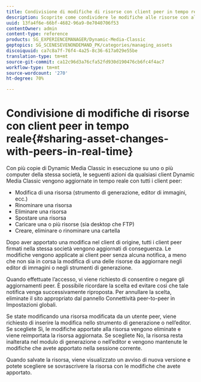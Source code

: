 ```yaml
---
title: Condivisione di modifiche di risorse con client peer in tempo reale
description: Scoprite come condividere le modifiche alle risorse con altri utenti in tempo reale.
uuid: 13fa4f6e-66bf-4682-96a9-0e7040706f53
contentOwner: admin
content-type: reference
products: SG_EXPERIENCEMANAGER/Dynamic-Media-Classic
geptopics: SG_SCENESEVENONDEMAND_PK/categories/managing_assets
discoiquuid: ca7c8a7f-76f4-4a25-8c36-617a029e55be
translation-type: tm+mt
source-git-commit: ca12c96d3a76cfa52fd930d190476cb6fc4f4ac7
workflow-type: tm+mt
source-wordcount: '270'
ht-degree: 70%

---
```



# Condivisione di modifiche di risorse con client peer in tempo reale{#sharing-asset-changes-with-peers-in-real-time}

Con più copie di Dynamic Media Classic in esecuzione su uno o più computer della stessa società, le seguenti azioni da qualsiasi client Dynamic Media Classic vengono aggiornate in tempo reale con tutti i client peer:

* Modifica di una risorsa (strumento di generazione, editor di immagini, ecc.)
* Rinominare una risorsa
* Eliminare una risorsa
* Spostare una risorsa
* Caricare una o più risorse (sia desktop che FTP)
* Creare, eliminare o rinominare una cartella

Dopo aver apportato una modifica nel client di origine, tutti i client peer firmati nella stessa società vengono aggiornati di conseguenza. Le modifiche vengono applicate ai client peer senza alcuna notifica, a meno che non sia in corsa la modifica di una delle risorse da aggiornare negli editor di immagini o negli strumenti di generazione.

Quando effettuate l’accesso, vi viene richiesto di consentire o negare gli aggiornamenti peer. È possibile ricordare la scelta ed evitare così che tale notifica venga successivamente riproposta. Per annullare la scelta, eliminate il sito appropriato dal pannello Connettività peer-to-peer in Impostazioni globali.

Se state modificando una risorsa modificata da un utente peer, viene richiesto di inserire la modifica nello strumento di generazione o nell’editor. Se scegliete Sì, le modifiche apportate alla risorsa vengono eliminate e viene reimportata la risorsa aggiornata. Se scegliete No, la risorsa resta inalterata nel modulo di generazione o nell’editor e vengono mantenute le modifiche che avete apportato nella sessione corrente.

Quando salvate la risorsa, viene visualizzato un avviso di nuova versione e potete scegliere se sovrascrivere la risorsa con le modifiche che avete apportato.
